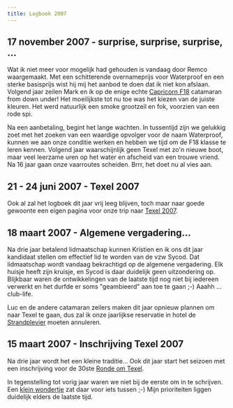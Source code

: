 ```yaml
---
title: Logboek 2007
---
```


## 17 november 2007 - surprise, surprise, surprise, ...

Wat ik niet meer voor mogelijk had gehouden is vandaag door Remco waargemaakt. Met een schitterende overnameprijs voor Waterproof en een sterke basisprijs wist hij mij het aanbod te doen dat ik niet kon afslaan. Volgend jaar zeilen Mark en ik op de enige echte [Capricorn F18](http://www.ahpc.com.au/Boats_CAPRICORN.html) catamaran from down under! Het moeilijkste tot nu toe was het kiezen van de juiste kleuren. Het werd natuurlijk een smoke grootzeil en fok, voorzien van een rode spi.

Na een aanbetaling, begint het lange wachten. In tussentijd zijn we gelukkig zoet met het zoeken van een waardige opvolger voor de naam Waterproof, kunnen we aan onze conditie werken en hebben we tijd om de F18 klasse te leren kennen. Volgend jaar waarschijnlijk geen Texel met zo'n nieuwe boot, maar veel leerzame uren op het water en afscheid van een trouwe vriend. Na 16 jaar gaan onze vaarroutes scheiden. Brrr, het doet nu al vies aan.

## 21 - 24 juni 2007 - Texel 2007

Ook al zal het logboek dit jaar vrij leeg blijven, toch maar naar goede gewoonte een eigen pagina voor onze trip naar [Texel 2007](Texel_2007.html).

## 18 maart 2007 - Algemene vergadering...

Na drie jaar betalend lidmaatschap kunnen Kristien en ik ons dit jaar kandidaat stellen om effectief lid te worden van de vzw Sycod. Dat lidmaatschap wordt vandaag bekrachtigd op de algemene vergadering. Elk huisje heeft zijn kruisje, en Sycod is daar duidelijk geen uitzondering op. Blijkbaar waren de ontwikkelingen van de laatste tijd nog niet bij iedereen verwerkt en het durfde er soms "geambieerd" aan toe te gaan ;-) Aaahh ... club-life.

Luc en de andere catamaran zeilers maken dit jaar opnieuw plannen om naar Texel te gaan, dus zal ik onze jaarlijkse reservatie in hotel de [Strandplevier](http://www.strandplevier.nl) moeten annuleren.

## 15 maart 2007 - Inschrijving Texel 2007

Na drie jaar wordt het een kleine traditie... Ook dit jaar start het seizoen met een inschrijving voor de 30ste [Ronde om Texel](http://roundtexel.com).

In tegenstelling tot vorig jaar waren we niet bij de eerste om in te schrijven. Een [klein wondertje](http://eline.vg ) zat daar voor iets tussen ;-) Mijn prioriteiten liggen duidelijk elders de laatste tijd.
